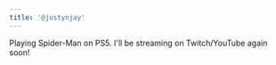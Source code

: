 ```yaml
---
title: '@justynjay'
---
```


Playing Spider-Man on PS5. I'll be streaming on Twitch/YouTube again soon!



